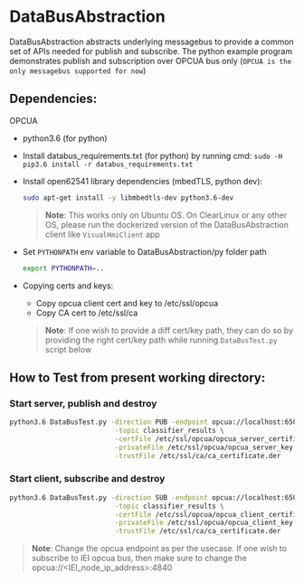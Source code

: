 # DataBusAbstraction
DataBusAbstraction abstracts underlying messagebus to provide a common set of APIs needed for publish and subscribe.
The python example program demonstrates publish and subscription over OPCUA bus only (`OPCUA is the only messagebus supported for now`)

## Dependencies:
OPCUA
  * python3.6 (for python)
  * Install databus_requirements.txt (for python) by running cmd: `sudo -H pip3.6 install -r databus_requirements.txt`
  * Install open62541 library dependencies (mbedTLS, python dev):

    ```sh
    sudo apt-get install -y libmbedtls-dev python3.6-dev
    ```
    > **Note**: This works only on Ubuntu OS. On ClearLinux or any other OS, please
    >           run the dockerized version of the DataBusAbstraction client like
    >           `VisualHmiClient` app

  * Set `PYTHONPATH` env variable to DataBusAbstraction/py folder path
    ```sh
    export PYTHONPATH=..
    ```
  * Copying certs and keys:
    * Copy opcua client cert and key to /etc/ssl/opcua
    * Copy CA cert to /etc/ssl/ca

    > **Note**: If one wish to provide a diff cert/key path, they can do so by providing the right cert/key path while running `DataBusTest.py` script below

## How to Test from present working directory:

### Start server, publish and destroy

  ```sh
  python3.6 DataBusTest.py -direction PUB -endpoint opcua://localhost:65003 -ns StreamManager \
                            -topic classifier_results \
                            -certFile /etc/ssl/opcua/opcua_server_certificate.der \
                            -privateFile /etc/ssl/opcua/opcua_server_key.der \
                            -trustFile /etc/ssl/ca/ca_certificate.der
  ```

### Start client, subscribe and destroy

  ```sh
  python3.6 DataBusTest.py -direction SUB -endpoint opcua://localhost:65003 -ns StreamManager \
                            -topic classifier_results \
                            -certFile /etc/ssl/opcua/opcua_client_certificate.der \
                            -privateFile /etc/ssl/opcua/opcua_client_key.der \
                            -trustFile /etc/ssl/ca/ca_certificate.der
  ```

> **Note**: Change the opcua endpoint as per the usecase. If one wish to subscribe to IEI opcua bus, then make sure to change the
>           opcua://<IEI_node_ip_address>:4840